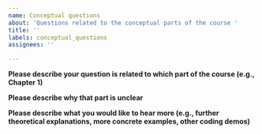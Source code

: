 ```yaml
---
name: Conceptual questions
about: 'Questions related to the conceptual parts of the course '
title: ''
labels: conceptual_questions
assignees: ''

---
```


**Please describe your question is related to which part of the course (e.g., Chapter 1)**

**Please describe why that part is unclear**

**Please describe what you would like to hear more (e.g., further theoretical explanations, more concrete examples, other coding demos)**
